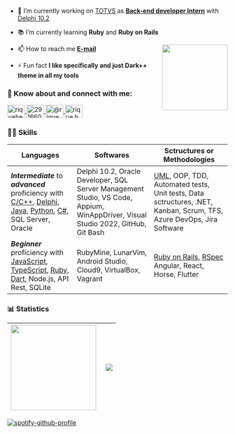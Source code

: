 <!--
![nodejs-seeklogo com](https://user-images.githubusercontent.com/72718207/173165044-03e11168-28ff-4fef-b6f3-bdcf6ef0e97d.svg)
![Oracle_Corporation-Logo wine](https://user-images.githubusercontent.com/72718207/173165141-3efa2696-8ee0-4d05-bb92-1bf3996f4729.svg)
![icons8-microsoft-sql-server-480](https://user-images.githubusercontent.com/72718207/173164942-3c9de351-410a-4f26-9df6-800ab7469157.svg)
![download-icon-typescript+plain-1324760574122087083_0](https://user-images.githubusercontent.com/72718207/173623517-b4876ba9-bee2-4b12-bc76-50397998a2d2.svg)
![atlassian_jira_logo_icon_170511](https://user-images.githubusercontent.com/72718207/174226117-84d3df0f-4c5c-4561-b822-47fc9a3e8abb.svg)
![elixir_lang_logo_icon_169207](https://user-images.githubusercontent.com/72718207/175756991-0de093d2-5215-467a-9abc-21bf130a2815.svg)
![rubymine-seeklogo com](https://user-images.githubusercontent.com/72718207/176729270-3f4916ef-a3fe-4acc-a8ba-3683a7226516.svg)
![Instagram_logo_2016 svg](https://user-images.githubusercontent.com/72718207/189485189-354ad816-d36b-43f6-b5d1-f8bc9bf8e911.png)

-->

- 🔧 I’m currently working on [TOTVS](https://www.totvs.com) as [**Back-end developer Intern**](https://www.linkedin.com/in/riquehen) with [Delphi 10.2](https://github.com/henrique-souza?tab=repositories&q=&type=&language=pascal&sort=)

- 📚 I’m currently learning **Ruby** and **Ruby on Rails**

<!-- Imagem -->
<img align="right" height="150" src="https://i.ibb.co/PhDHQB5/Rodriguez-Typing-At-Desk.gif"/>

- 📫 How to reach me **[E-mail](mailto:h.s.s_henrique@hotmail.com)**

- ⚡ Fun fact **I like specifically and just Dark++ theme in all my tools**

<h3 align="left"> 💬 Know about and connect with me:</h3>
<p>
  <!-- Linkedin -->
  <a href="https://linkedin.com/in/riquehen" target="blank">
    <img align="center" src="https://raw.githubusercontent.com/rahuldkjain/github-profile-readme-generator/master/src/images/icons/Social/linked-in-alt.svg" alt="riquehen" height="30" width="40"/>
  </a>
  <!-- StackOverflow -->
  <a href="https://pt.stackoverflow.com/users/291660/henrique-souza" target="blank">
    <img align="center" src="https://raw.githubusercontent.com/rahuldkjain/github-profile-readme-generator/master/src/images/icons/Social/stack-overflow.svg" alt="291660" height="30" width="40"/>
  </a>
  <!-- Instagram -->
  <a href="https://instagram.com/rique.hen" target="blank">
    <img align="center" src="https://raw.githubusercontent.com/rahuldkjain/github-profile-readme-generator/master/src/images/icons/Social/instagram.svg" alt="@rique.hen" height="30" width="40" />
  </a>
  <!-- MS Learn -->
  <a href="https://docs.microsoft.com/pt-br/users/henrique-souza-8745/" target="blank">
    <img align="center" src="https://upload.wikimedia.org/wikipedia/commons/4/44/Microsoft_logo.svg" alt="rique.hen" title="Microsoft Learn" height="30" width="40" />
  </a>
</p>
<!-- Go Rails https://gorails.com/users/64010 -->

### 🧙‍♂️ Skills

| Languages  | Softwares | Sctructures or Methodologies |
| ------------- | ------------- | ------------ |
| **_Intermediate_** to **_advanced_** proficiency with [C/C++](https://github.com/henrique-souza?tab=repositories&q=&type=&language=c&sort=), [Delphi](https://github.com/henrique-souza?tab=repositories&q=&type=&language=pascal&sort=), [Java](https://github.com/henrique-souza?tab=repositories&q=&type=&language=java&sort=), [Python](https://github.com/henrique-souza?tab=repositories&q=&type=&language=python&sort=), [C#](https://github.com/henrique-souza?tab=repositories&q=&type=&language=c%23&sort=), SQL Server, Oracle | Delphi 10.2, Oracle Developer, SQL Server Management Studio, VS Code, Appium, WinAppDriver, Visual Studio 2022, GitHub, Git Bash  | [UML](https://github.com/henrique-souza/uml_exercises), OOP, TDD, Automated tests, Unit tests, Data sctructures, .NET, Kanban, Scrum, TFS, Azure DevOps, Jira Software |
| **_Beginner_** proficiency with [JavaScript](https://github.com/henrique-souza?tab=repositories&q=&type=&language=javascript&sort=), [TypeScript](https://github.com/henrique-souza?tab=repositories&q=&type=&language=typescript&sort=), [Ruby](https://github.com/henrique-souza?tab=repositories&q=&type=&language=ruby&sort=), [Dart](https://github.com/henrique-souza?tab=repositories&q=&type=&language=dart&sort=), Node.js, API Rest, SQLite | RubyMine, LunarVim, Android Studio, Cloud9, VirtualBox, Vagrant | [Ruby on Rails](https://github.com/henrique-souza?tab=repositories&q=&type=&language=ruby&sort=), [RSpec](https://github.com/henrique-souza/ruby_and_rails_exercises/tree/main/TDD) Angular, React, Horse, Flutter |

### 📊 Statistics
| <img align="left" height="195" src="https://github-readme-stats.vercel.app/api?username=henrique-souza&theme=ayu-mirage&show_icons=true&hide_title=true&count_private=true"/> | <img align="right" src="https://github-readme-stats.vercel.app/api/top-langs/?username=henrique-souza&theme=ayu-mirage&layout=compact&langs_count=10&count_private=true"/> |
| --- | --- |

[![spotify-github-profile](https://spotify-github-profile.vercel.app/api/view?uid=22aaqwnwsca3lv62n6lido44i&cover_image=true&theme=natemoo-re&show_offline=false&bar_color=000000&bar_color_cover=true)](https://github.com/kittinan/spotify-github-profile)


<!--
<h1 align="center">Hi 🤙<p></p> I'm Henrique</h1>
<h3 align="center">Always studying and learning.</h3>
<p align="left"> <img src="https://komarev.com/ghpvc/?username=henrique-souza&label=Profile%20views&color=yellow&style=flat" alt="henrique-souza" /> </p>

<p> <img align="center" src="https://github-readme-streak-stats.herokuapp.com/?user=henrique-souza&theme=dark" alt="henrique-souza" /> </p>


<!-- Backup
<img align="right" src="https://github-readme-stats.vercel.app/api/top-langs/?username=henrique-souza&theme=ayu-mirage&layout=compact&langs_count=10&hide=shell,HTML,CSS,cmake,C%2B%2B,less,typescript,dart,swift,kotlin,objective-c"/>


<!--
<p align="center"> <a href="https://github.com/ryo-ma/github-profile-trophy"><img src="https://github-profile-trophy.vercel.app/?username=henrique-souza&theme=dark_dimmed" alt="henrique-souza" /></a> </p>

<!-- <details>
<h3 align="left"> 📄 Languages</h3>
<p>
  <!-- C
  <a href="https://github.com/henrique-souza?tab=repositories&q=&type=&language=c&sort=" target="_blank" rel="noreferrer">
    <img src="https://raw.githubusercontent.com/devicons/devicon/master/icons/c/c-original.svg" alt="c" title="C" width="45" height="45"/>
  </a>
  <!-- Delphi
  <a href="https://github.com/henrique-souza?tab=repositories&q=&type=&language=pascal&sort=" target="_blank" rel="noreferrer">
    <img src="https://upload.wikimedia.org/wikipedia/en/b/b2/Embarcadero_Delphi_10.4_Sydney_Product_Logo_and_Icon.svg" alt="delphi" title="Delphi" width="45" height="45"/>
  </a>
    <!-- Java
  <a href="https://github.com/henrique-souza?tab=repositories&q=&type=&language=java&sort=" target="_blank" rel="noreferrer">
    <img src="https://raw.githubusercontent.com/devicons/devicon/master/icons/java/java-original.svg" alt="java" title="Java" width="45" height="45"/>
  </a>
   <!-- Python
  <a href="https://github.com/henrique-souza?tab=repositories&q=&type=&language=python&sort=" target="_blank" rel="noreferrer">
    <img src="https://raw.githubusercontent.com/devicons/devicon/master/icons/python/python-original.svg" alt="python" title="Python" width="45" height="45"/>
  </a>
  <!-- C#
  <a href="https://github.com/henrique-souza?tab=repositories&q=&type=&language=c%23&sort=" target="_blank" rel="noreferrer">
    <img src="https://raw.githubusercontent.com/devicons/devicon/master/icons/csharp/csharp-original.svg" alt="csharp" title="C#" width="45" height="45"/>
  </a>
  <!-- Ruby
  <a href="https://github.com/henrique-souza?tab=repositories&q=&type=&language=ruby&sort=" target="_blank" rel="noreferrer">
    <img src="https://raw.githubusercontent.com/devicons/devicon/master/icons/ruby/ruby-original.svg" alt="ruby" title="Ruby" width="45" height="45"/>
  </a>
  <!-- JavaScript
  <a href="https://github.com/henrique-souza?tab=repositories&q=&type=&language=javascript&sort=" target="_blank" rel="noreferrer">
    <img src="https://raw.githubusercontent.com/devicons/devicon/master/icons/javascript/javascript-original.svg" alt="javascript" title="JavaScript" width="45" height="45"/>
  </a>
  <!-- Typescript
  <a href="https://github.com/henrique-souza?tab=repositories&q=&type=&language=typescript&sort=" target="_blank" rel="noreferrer">
    <img src="https://user-images.githubusercontent.com/72718207/173623517-b4876ba9-bee2-4b12-bc76-50397998a2d2.svg" alt="typescript" title="Typescript" width="45" height="45"/>
  </a>
  <!-- Dart
  <!-- <a href="https://github.com/henrique-souza?tab=repositories&q=&type=&language=dart&sort=" target="_blank" rel="noreferrer">
    <img src="https://www.vectorlogo.zone/logos/dartlang/dartlang-icon.svg" alt="dart" title="Dart" width="45" height="45"/>
  </a>
  <!-- Elixir
  <!-- <a href="https://github.com/henrique-souza?tab=repositories&q=&type=&language=elixir&sort=" target="_blank" rel="noreferrer">
    <img src="https://user-images.githubusercontent.com/72718207/175756991-0de093d2-5215-467a-9abc-21bf130a2815.svg" alt="Elixir" title="Elixir" width="45" height="45"/>
  </a>
</p>
<h3 align="left"> 🛠️ Tools</h3>
<p>
  <!-- Selenium
  <a href="https://www.selenium.dev" target="_blank" rel="noreferrer">
    <img src="https://raw.githubusercontent.com/detain/svg-logos/780f25886640cef088af994181646db2f6b1a3f8/svg/selenium-logo.svg" alt="selenium" title="Selenium framework" width="45" height="45"/>
  </a>
  <!-- Azure
  <a href="https://azure.microsoft.com/en-in/" target="_blank" rel="noreferrer">
    <img src="https://www.vectorlogo.zone/logos/microsoft_azure/microsoft_azure-icon.svg" alt="azure" title="Azure DevOps" width="40" height="40"/>
  </a>
  <!-- Git
  <a href="https://git-scm.com/" target="_blank" rel="noreferrer">
    <img src="https://www.vectorlogo.zone/logos/git-scm/git-scm-icon.svg" alt="git" title="Git" width="45" height="45"/>
  </a>
  <!-- Flutter
  <!-- <a href="https://flutter.dev" target="_blank" rel="noreferrer">
    <img src="https://www.vectorlogo.zone/logos/flutterio/flutterio-icon.svg" alt="flutter" title="Flutter framework" width="45" height="45"/>
  </a>
  <!-- MSSQL
  <a href="https://www.microsoft.com/en-us/sql-server" target="_blank" rel="noreferrer">
    <img src="https://user-images.githubusercontent.com/72718207/173164942-3c9de351-410a-4f26-9df6-800ab7469157.svg" alt="mssql" title="SQL Server" width="45" height="45"/>
  </a>
  <!-- Node.JS
  <a href="https://nodejs.org" target="_blank" rel="noreferrer">
    <img src="https://user-images.githubusercontent.com/72718207/173165044-03e11168-28ff-4fef-b6f3-bdcf6ef0e97d.svg" alt="nodejs" title="Node.JS" width="45" height="45"/>
  </a>
  <!-- Oracle
  <a href="https://www.oracle.com/" target="_blank" rel="noreferrer">
    <img src="https://upload.wikimedia.org/wikipedia/commons/5/50/Oracle_logo.svg" alt="oracle" title="Oracle SGBD" width="45" height="45"/>
  </a>
  <!-- Arch Linux
  <a href="https://archlinux.org/" target="_blank" rel="noreferrer">
    <img src="https://github.com/JotaRandom/archlinux-artwork/blob/master/icons/archlinux-icon-crystal-128.svg" alt="linux" title="Arch Linux" width="45" height="45"/>
  </a>
  <!-- .NET
  <a href="https://github.com/henrique-souza?tab=repositories&q=&type=&language=c%23&sort=" target="_blank" rel="noreferrer">
    <img src="https://cdn.jsdelivr.net/gh/devicons/devicon/icons/dot-net/dot-net-original.svg" alt="dotnet" title=".NET framework" width="45" height="45"/>
  </a>
  <!-- Rails
  <a href="https://github.com/henrique-souza?tab=repositories&q=&type=&language=ruby&sort=" target="_blank" rel="noreferrer">
    <img src="https://www.spaceo.ca/wp-content/uploads/2020/12/startup_log.svg" alt="rails" title="Rails framework" width="45" height="45"/>
  </a>
  <!-- RubyMine
  <a href="https://github.com/henrique-souza?tab=repositories&q=&type=&language=ruby&sort=" target="_blank" rel="noreferrer">
    <img src="https://user-images.githubusercontent.com/72718207/176729270-3f4916ef-a3fe-4acc-a8ba-3683a7226516.svg" alt="RubyMine" title="RubyMine IDE" width="45" height="45"/>
  </a>
  <!-- Atlassian Jira
  <a href="https://www.atlassian.com/br/software/jira" target="_blank" rel="noreferrer">
    <img src="https://user-images.githubusercontent.com/72718207/174226117-84d3df0f-4c5c-4561-b822-47fc9a3e8abb.svg" alt="Atlassian Jira" title="Atlassian Jira" width="45" height="45"/>
  </a>
  <!-- UML 2.0
  <a href="https://github.com/henrique-souza/uml_exercises" target="_blank" rel="noreferrer">
    <img src="https://upload.wikimedia.org/wikipedia/commons/d/d5/UML_logo.svg" alt="UML 2.0" title="UML" width="45" height="45"/>
  </a>
</p>
</details> -->
